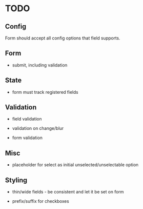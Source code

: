 # TODO

## Config

Form should accept all config options that field supports.

## Form

* submit, including validation

## State

* form must track registered fields

## Validation

* field validation

* validation on change/blur

* form validation

## Misc

* placeholder for select as initial unselected/unselectable option

## Styling

* thin/wide fields - be consistent and let it be set on form

* prefix/suffix for checkboxes